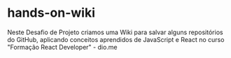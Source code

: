# hands-on-wiki
Neste Desafio de Projeto criamos uma Wiki para salvar alguns repositórios do GitHub, aplicando conceitos aprendidos de JavaScript e React no curso "Formação React Developer" - dio.me
